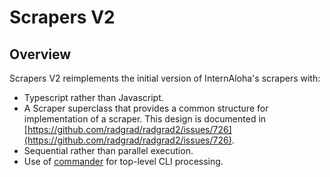 # Scrapers V2

## Overview

Scrapers V2 reimplements the initial version of InternAloha's scrapers with:

  * Typescript rather than Javascript.
  * A Scraper superclass that provides a common structure for implementation of a scraper. This design is documented in [https://github.com/radgrad/radgrad2/issues/726](https://github.com/radgrad/radgrad2/issues/726).
  * Sequential rather than parallel execution.
  * Use of [commander](https://www.npmjs.com/package/commander) for top-level CLI processing.




